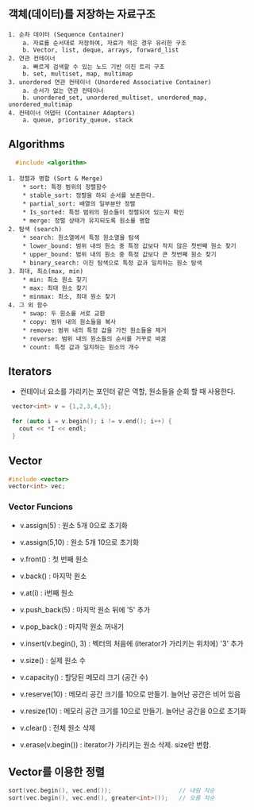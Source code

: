 ## 객체(데이터)를 저장하는 자료구조
	1. 순차 데이터 (Sequence Container)
		a. 자료를 순서대로 저장하여, 자료가 적은 경우 유리한 구조
		b. Vector, list, deque, arrays, forward_list
	2. 연관 컨테이너
		a. 빠르게 검색할 수 있는 노드 기반 이진 트리 구조
		b. set, multiset, map, multimap
	3. unordered 연관 컨테이너 (Unordered Associative Container)
		a. 순서가 없는 연관 컨테이너
		b. unordered_set, unordered_multiset, unordered_map, unordered_multimap
	4. 컨테이너 어댑터 (Container Adapters)
		a. queue, priority_queue, stack

## Algorithms
  ```cpp
    #include <algorithm>
  ```
	1. 정렬과 병합 (Sort & Merge)
		* sort: 특정 범위의 정렬함수
		* stable_sort: 정렬을 하되 순서를 보존한다.
		* partial_sort: 배열의 일부분만 정렬
		* Is_sorted: 특정 범위의 원소들이 정렬되어 있는지 확인
		* merge: 정렬 상태가 유지되도록 원소를 병합
	2. 탐색 (search)
		* search: 원소열에서 특정 원소열을 탐색
		* lower_bound: 범위 내의 원소 중 특정 값보다 작지 않은 첫번째 원소 찾기
		* upper_bound: 범위 내의 원소 중 특정 값보다 큰 첫번째 원소 찾기
		* binary_search: 이진 탐색으로 특정 값과 일치하는 원소 탐색
	3. 최대, 최소(max, min)
		* min: 최소 원소 찾기
		* max: 최대 원소 찾기
		* minmax: 최소, 최대 원소 찾기
	4. 그 외 함수
		* swap: 두 원소를 서로 교환
		* copy: 범위 내의 원소들을 복사
		* remove: 범위 내의 특정 값을 가진 원소들을 제거
		* reverse: 범위 내의 원소들의 순서를 거꾸로 바꿈
		* count: 특정 값과 일치하는 원소의 개수
## Iterators
  * 컨테이너 요소를 가리키는 포인터 같은 역할, 원소들을 순회 할 때 사용한다.
  ```cpp
   vector<int> v = {1,2,3,4,5};
   
   for (auto i = v.begin(); i != v.end(); i++) {
     cout << *I << endl;
   }
  ```
  
## Vector
  ```cpp
  #include <vector>
  vector<int> vec;
  ```
### Vector Funcions
  * v.assign(5) : 원소 5개 0으로 초기화
  * v.assign(5,10) : 원소 5개 10으로 초기화

  * v.front() : 첫 번째 원소
  * v.back() : 마지막 원소
  * v.at(i) : i번째 원소

  * v.push_back(5) : 마지막 원소 뒤에 '5' 추가
  * v.pop_back() : 마지막 원소 꺼내기
  * v.insert(v.begin(), 3) : 벡터의 처음에 (iterator가 가리키는 위치에) '3' 추가

  * v.size() : 실제 원소 수
  * v.capacity() : 할당된 메모리 크기 (공간 수)
  * v.reserve(10) : 메모리 공간 크기를 10으로 만들기. 늘어난 공간은 비어 있음
  * v.resize(10) : 메모리 공간 크기를 10으로 만들기. 늘어난 공간을 0으로 초기화

  * v.clear() : 전체 원소 삭제
  * v.erase(v.begin()) : iterator가 가리키는 원소 삭제. size만 변함.
  
## Vector를 이용한 정렬
  ```cpp
  sort(vec.begin(), vec.end());                   // 내림 차순
  sort(vec.begin(), vec.end(), greater<int>());   // 오름 차순
  ```
